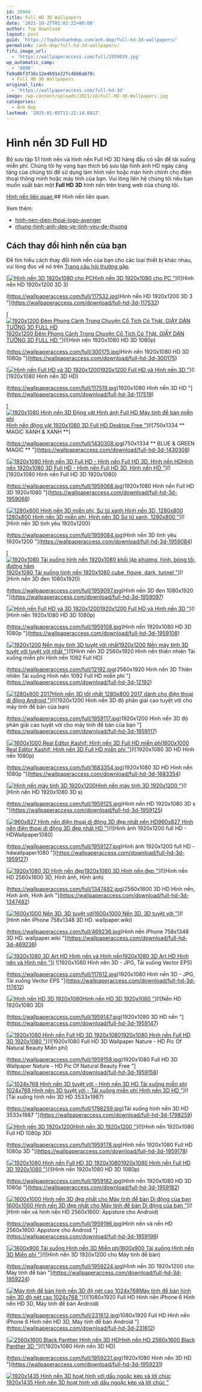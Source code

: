 ```yaml
---
id: 20966
title: Full HD 3D Wallpapers
date: '2021-10-27T01:02:22+00:00'
author: Top Download
layout: post
guid: 'https://Tophinhanhdep.com/anh-dep/full-hd-3d-wallpapers/'
permalink: /anh-dep/full-hd-3d-wallpapers/
fifu_image_url:
  - 'https://wallpaperaccess.com/full/1959039.jpg'
wp_automatic_camp:
  - '8098'
fe9a8bf3f16c12e4691e22fc4bb6ab79:
  - Full HD 3D Wallpapers
original_link:
  - 'https://wallpaperaccess.com/full-hd-3d'
image: /wp-content/uploads/2021/10/Full-HD-3D-Wallpapers.jpg
categories:
  - Ảnh Đẹp
lastmod: '2025-01-05T11:22:14.881Z'
---
```

# Hình nền 3D Full HD

Bộ sưu tập 51 hình nền và hình nền Full HD 3D hàng đầu có sẵn để tải xuống miễn phí. Chúng tôi hy vọng bạn thích bộ sưu tập hình ảnh HD ngày càng tăng của chúng tôi để sử dụng làm hình nền hoặc màn hình chính cho điện thoại thông minh hoặc máy tính của bạn. Vui lòng liên hệ chúng tôi nếu bạn muốn xuất bản một **Full HD 3D** hình nền trên trang web của chúng tôi.

[Hình nền liên quan ](#related) ## Hình nền liên quan.

   
 Xem thêm:

   
- [hinh-nen-dien-thoai-logo-avenger](https://tophinhanhdep.com/hinh-nen-dep/hinh-nen-dien-thoai-logo-avenger/)
- [nhung-hinh-anh-dep-ve-tinh-yeu-de-thuong](https://tophinhanhdep.com/anh-tinh-yeu/nhung-hinh-anh-dep-ve-tinh-yeu-de-thuong/)

## Cách thay đổi hình nền của bạn

Để tìm hiểu cách thay đổi hình nền của bạn cho các loại thiết bị khác nhau, vui lòng đọc về nó trên [Trang câu hỏi thường gặp](https://tophinhanhdep.com/faq/).

  
[[![Hình nền 3D 1920x1080 cho PC](https://wallpaperaccess.com/full/1959039.jpg)Hình nền 3D 1920x1080 cho PC "](https://wallpaperaccess.com/download/full-hd-3d-1959039)](![Hình nền HD 1920x1200 3D 3)

(https://wallpaperaccess.com/full/117532.jpg)Hình nền HD 1920x1200 3D 3 "](https://wallpaperaccess.com/download/full-hd-3d-117532)

[[![1920x1200 Đêm Phong Cảnh Trong Chuyện Cổ Tích Có Thật.  GIẤY DÁN TƯỜNG 3D FULL HD](https://wallpaperaccess.com/full/1247100.jpg)1920x1200 Đêm Phong Cảnh Trong Chuyện Cổ Tích Có Thật. GIẤY DÁN TƯỜNG 3D FULL HD "](https://wallpaperaccess.com/download/full-hd-3d-1247100)](![Hình nền 1920x1080 HD 3D 1080p)

(https://wallpaperaccess.com/full/300175.jpg)Hình nền 1920x1080 HD 3D 1080p "](https://wallpaperaccess.com/download/full-hd-3d-300175)

[[![Hình nền Full HD và 3D 1920x1200](https://wallpaperaccess.com/full/379046.jpg)1920x1200 Full HD và Hình nền 3D "](https://wallpaperaccess.com/download/full-hd-3d-379046)](![1920x1080 Hình nền 3D HD)

(https://wallpaperaccess.com/full/117519.jpg)1920x1080 Hình nền 3D HD "](https://wallpaperaccess.com/download/full-hd-3d-117519)

[[![1920x1080 Hình nền 3D Động vật Hình ảnh Full HD Máy tính để bàn miễn phí](https://wallpaperaccess.com/full/1851823.jpg)Hình nền động vật 1920x1080 3D Full HD Desktop Free "](https://wallpaperaccess.com/download/full-hd-3d-1851823)](![750x1334 ** MAGIC XANH & XANH **)

(https://wallpaperaccess.com/full/1430308.jpg)750x1334 \*\* BLUE &amp; GREEN MAGIC \*\* "](https://wallpaperaccess.com/download/full-hd-3d-1430308)

[[![1920x1080 Hình nền 3D Full HD - Hình nền Full HD 3D, Hình nền HD](https://wallpaperaccess.com/full/1959064.jpg)Hình nền 1920x1080 3D Full HD - Hình nền Full HD 3D, Hình nền HD "](https://wallpaperaccess.com/download/full-hd-3d-1959064)](![1920x1080 Hình nền Full HD 3D 1920x1080)

(https://wallpaperaccess.com/full/1959068.jpg)1920x1080 Hình nền Full HD 3D 1920x1080 "](https://wallpaperaccess.com/download/full-hd-3d-1959068)

[[![1280x800 Hình nền 3D miễn phí, Sư tử xanh Hình nền 3D, 1280x800](https://wallpaperaccess.com/full/1959069.jpg)1280x800 Hình nền 3D miễn phí, Hình nền 3D Sư tử xanh, 1280x800 "](https://wallpaperaccess.com/download/full-hd-3d-1959069)](![Hình nền 3D tình yêu 1920x1200)

(https://wallpaperaccess.com/full/1959084.jpg)Hình nền 3D tình yêu 1920x1200 "](https://wallpaperaccess.com/download/full-hd-3d-1959084)

[[![1920x1080 Tải xuống hình nền 1920x1080 khối lập phương, hình, bóng tối, đường hầm](https://wallpaperaccess.com/full/1959092.jpg)1920x1080 Tải xuống hình nền 1920x1080 cube, figure, dark, tunnel "](https://wallpaperaccess.com/download/full-hd-3d-1959092)](![Hình nền 3D đen 1080x1920)

(https://wallpaperaccess.com/full/1959097.jpg)Hình nền 3D đen 1080x1920 "](https://wallpaperaccess.com/download/full-hd-3d-1959097)

[[![Hình nền Full HD và 3D 1920x1200](https://wallpaperaccess.com/full/1959105.jpg)1920x1200 Full HD và Hình nền 3D "](https://wallpaperaccess.com/download/full-hd-3d-1959105)](![Hình nền 1920x1080 HD 3D 1080p)

(https://wallpaperaccess.com/full/1959108.jpg)Hình nền 1920x1080 HD 3D 1080p "](https://wallpaperaccess.com/download/full-hd-3d-1959108)

[[![1920x1200 Nền máy tính 3D tuyệt vời nhất](https://wallpaperaccess.com/full/1959109.jpg)1920x1200 Nền máy tính 3D tuyệt vời tuyệt vời nhất "](https://wallpaperaccess.com/download/full-hd-3d-1959109)](![Hình nền 3D 2560x1920 Hình nền thiên nhiên Tải xuống miễn phí Hình nền 1092 Full HD)

(https://wallpaperaccess.com/full/12192.jpg)2560x1920 Hình nền 3D Thiên nhiên Tải xuống Hình nền 1092 Full HD miễn phí "](https://wallpaperaccess.com/download/full-hd-3d-12192)

[[![1280x800 2017](https://wallpaperaccess.com/full/805336.jpg)Hình nền 3D tốt nhất 1280x800 2017 dành cho điện thoại di động Android "](https://wallpaperaccess.com/download/full-hd-3d-805336)](![1920x1200 Hình nền 3D độ phân giải cao tuyệt vời cho máy tính để bàn của bạn)

(https://wallpaperaccess.com/full/1959117.jpg)1920x1200 Hình nền 3D độ phân giải cao tuyệt vời cho máy tính để bàn của bạn "](https://wallpaperaccess.com/download/full-hd-3d-1959117)

[[![1600x1000 Real Editor Kashif: Hình nền 3D Full HD miễn phí](https://wallpaperaccess.com/full/1959119.jpg)1600x1000 Real Editor Kashif: Hình nền 3D Full HD miễn phí "](https://wallpaperaccess.com/download/full-hd-3d-1959119)](![1920x1080 3D HD Hình nền 1080p)

(https://wallpaperaccess.com/full/1683354.jpg)1920x1080 3D HD Hình nền 1080p "](https://wallpaperaccess.com/download/full-hd-3d-1683354)

[[![Hình nền máy tính 3D 1920x1200](https://wallpaperaccess.com/full/1959121.jpg)Hình nền máy tính 3D 1920x1200 "](https://wallpaperaccess.com/download/full-hd-3d-1959121)](![Hình nền HD 1920x1080 3D s)

(https://wallpaperaccess.com/full/1959125.jpg)Hình nền HD 1920x1080 3D s "](https://wallpaperaccess.com/download/full-hd-3d-1959125)

[[![960x827 Hình nền điện thoại di động 3D đẹp nhất nền HD](https://wallpaperaccess.com/full/379232.jpg)960x827 Hình nền điện thoại di động 3D đẹp nhất HD "](https://wallpaperaccess.com/download/full-hd-3d-379232)](![Hình ảnh 1920x1200 full HD - HDWallpaper1080)

(https://wallpaperaccess.com/full/1959127.jpg)Hình ảnh 1920x1200 full HD - hdwallpaper1080 "](https://wallpaperaccess.com/download/full-hd-3d-1959127)

[[![1920x1080 3D Hình nền đẹp](https://wallpaperaccess.com/full/1858965.jpg)1920x1080 3D Hình nền đẹp "](https://wallpaperaccess.com/download/full-hd-3d-1858965)](![Hình nền HD 2560x1600 3D, Hình ảnh, Hình ảnh)

(https://wallpaperaccess.com/full/1347482.jpg)2560x1600 3D HD Hình nền, Hình ảnh, Hình ảnh "](https://wallpaperaccess.com/download/full-hd-3d-1347482)

[[![1600x1000 Nền 3D.  3D tuyệt vời](https://wallpaperaccess.com/full/1959131.jpg)1600x1000 Nền 3D. 3D tuyệt vời "](https://wallpaperaccess.com/download/full-hd-3d-1959131)](![Hình nền iPhone 758x1348 3D HD.  wallpaper.wiki)

(https://wallpaperaccess.com/full/469236.jpg)Hình nền iPhone 758x1348 3D HD. wallpaper.wiki "](https://wallpaperaccess.com/download/full-hd-3d-469236)

[[![1920x1080 3D Art HD Hình nền và Hình nền](https://wallpaperaccess.com/full/117415.jpg)1920x1080 3D Art HD Hình nền và Hình nền "](https://wallpaperaccess.com/download/full-hd-3d-117415)]( ![1920x1080 Hình nền 3D - JPG, Tải xuống Vector EPS)

(https://wallpaperaccess.com/full/117612.jpg)1920x1080 Hình nền 3D - JPG, Tải xuống Vector EPS "](https://wallpaperaccess.com/download/full-hd-3d-117612)

[[![Hình nền HD 3D 1920x1080](https://wallpaperaccess.com/full/1959134.jpg)Hình nền HD 3D 1920x1080 "](https://wallpaperaccess.com/download/full-hd-3d-1959134)](![Nền HD 1920x1080 3D)

(https://wallpaperaccess.com/full/1959147.jpg)1920x1080 3D HD nền "](https://wallpaperaccess.com/download/full-hd-3d-1959147)

[[![1920x1080 Hình nền Full HD 3D 1920x1080](https://wallpaperaccess.com/full/1959155.jpg)1920x1080 Hình nền Full HD 3D 1920x1080 "](https://wallpaperaccess.com/download/full-hd-3d-1959155)](![1920x1080 Full HD 3D Wallpaper Nature - HD Pic Of Natural Beauty Miễn phí)

(https://wallpaperaccess.com/full/1959158.jpg)1920x1080 Full HD 3D Wallpaper Nature - HD Pic Of Natural Beauty Free "](https://wallpaperaccess.com/download/full-hd-3d-1959158)

[[![1024x768 Hình nền 3D tuyệt vời - Hình nền 3D HD Tải xuống miễn phí](https://wallpaperaccess.com/full/1959160.jpg)1024x768 Hình nền 3D tuyệt vời - Tải xuống miễn phí Hình nền 3D HD "](https://wallpaperaccess.com/download/full-hd-3d-1959160)](![Tải xuống hình nền 3D HD 3533x1987)

(https://wallpaperaccess.com/full/1798259.jpg)Tải xuống hình nền 3D HD 3533x1987 "](https://wallpaperaccess.com/download/full-hd-3d-1798259)

[[![Hình nền 3D 1920x1200](https://wallpaperaccess.com/full/1959164.jpg)Hình nền 3D 1920x1200 "](https://wallpaperaccess.com/download/full-hd-3d-1959164)](![Hình nền 1920x1080 Full HD 1080p 3D)

(https://wallpaperaccess.com/full/1959178.jpg)Hình nền 1920x1080 Full HD 1080p 3D "](https://wallpaperaccess.com/download/full-hd-3d-1959178)

[[![1920x1080 Hình nền Full HD 3D 1920x1080](https://wallpaperaccess.com/full/1959180.jpg)1920x1080 Hình nền Full HD 3D 1920x1080 "](https://wallpaperaccess.com/download/full-hd-3d-1959180)](![Hình nền 1920x1080 HD 3D 1080p)

(https://wallpaperaccess.com/full/1959182.jpg)Hình nền 1920x1080 HD 3D 1080p "](https://wallpaperaccess.com/download/full-hd-3d-1959182)

[[![1600x1000 Hình nền 3D đẹp nhất cho Máy tính để bàn Di động của bạn](https://wallpaperaccess.com/full/1959188.jpg)1600x1000 Hình nền 3D đẹp nhất cho Máy tính để bàn Di động của bạn "](https://wallpaperaccess.com/download/full-hd-3d-1959188)](![Hình nền và hình nền HD 2560x1600: Appstore cho Android)

(https://wallpaperaccess.com/full/1959196.jpg)Hình nền và nền HD 2560x1600: Appstore cho Android "](https://wallpaperaccess.com/download/full-hd-3d-1959196)

[[![1600x900 Tải xuống Hình nền 3D Miễn phí](https://wallpaperaccess.com/full/1959215.jpg)1600x900 Tải xuống Hình nền 3D Miễn phí "](https://wallpaperaccess.com/download/full-hd-3d-1959215)](![Hình nền 3D 1920x1200 cho Máy tính để bàn)

(https://wallpaperaccess.com/full/1959224.jpg)Hình nền 3D 1920x1200 cho Máy tính để bàn "](https://wallpaperaccess.com/download/full-hd-3d-1959224)

[[![Máy tính để bàn hình nền 3D độ nét cao 1024x768](https://wallpaperaccess.com/full/1959225.jpg)Máy tính để bàn hình nền 3D độ nét cao 1024x768 "](https://wallpaperaccess.com/download/full-hd-3d-1959225)](![1080x1920 Full HD Hình nền iPhone 6 Hình nền HD 3D, Máy tính để bàn Android)

(https://wallpaperaccess.com/full/231612.jpg)1080x1920 Full HD Hình nền iPhone 6 Hình nền HD 3D, Máy tính để bàn Android "](https://wallpaperaccess.com/download/full-hd-3d-231612)

[[![2560x1600 Black Panther Hình nền 3D HD](https://wallpaperaccess.com/full/1959228.jpg)Hình nền HD 2560x1600 Black Panther 3D "](https://wallpaperaccess.com/download/full-hd-3d-1959228)](![1920x1080 Hình nền 3D HD)

(https://wallpaperaccess.com/full/1959231.jpg)1920x1080 Hình nền 3D HD "](https://wallpaperaccess.com/download/full-hd-3d-1959231)

[![1920x1435 Hình nền 3D hoạt hình với dấu ngoặc kép và lời chúc](https://wallpaperaccess.com/full/1959233.jpg)1920x1435 Hình nền 3D hoạt hình với dấu ngoặc kép và lời chúc "](https://wallpaperaccess.com/download/full-hd-3d-1959233)
